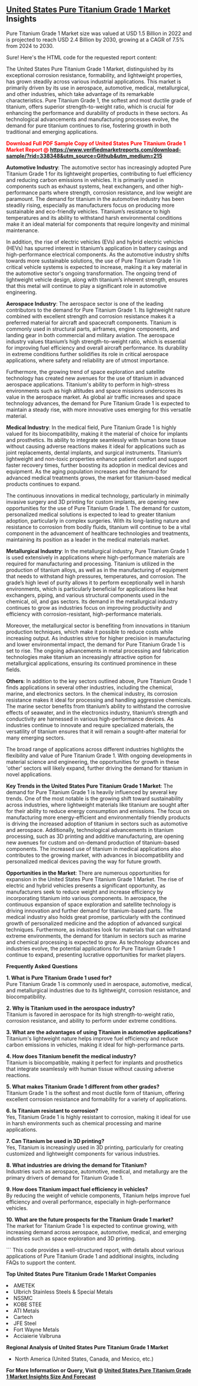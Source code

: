 <h2><a href="https://www.verifiedmarketreports.com/download-sample/?rid=338348&amp;utm_source=Github&amp;utm_medium=215" target="_blank">United States Pure Titanium Grade 1 Market</a> Insights</h2><p>Pure Titanium Grade 1 Market size was valued at USD 1.5 Billion in 2022 and is projected to reach USD 2.4 Billion by 2030, growing at a CAGR of 7.5% from 2024 to 2030.</p><p>Sure! Here's the HTML code for the requested report content: <p>The United States Pure Titanium Grade 1 Market, distinguished by its exceptional corrosion resistance, formability, and lightweight properties, has grown steadily across various industrial applications. This market is primarily driven by its use in aerospace, automotive, medical, metallurgical, and other industries, which take advantage of its remarkable characteristics. Pure Titanium Grade 1, the softest and most ductile grade of titanium, offers superior strength-to-weight ratio, which is crucial for enhancing the performance and durability of products in these sectors. As technological advancements and manufacturing processes evolve, the demand for pure titanium continues to rise, fostering growth in both traditional and emerging applications.</p> <p><b><p><span class=""><span style="color: #ff0000;"><strong>Download Full PDF Sample Copy of United States Pure Titanium Grade 1 Market Report</strong> @ </span><a href="https://www.verifiedmarketreports.com/download-sample/?rid=338348&amp;utm_source=Github&amp;utm_medium=215" target="_blank">https://www.verifiedmarketreports.com/download-sample/?rid=338348&amp;utm_source=Github&amp;utm_medium=215</a></span></p></b></p> <p><strong>Automotive Industry</strong>: The automotive sector has increasingly adopted Pure Titanium Grade 1 for its lightweight properties, contributing to fuel efficiency and reducing carbon emissions in vehicles. It is primarily used in components such as exhaust systems, heat exchangers, and other high-performance parts where strength, corrosion resistance, and low weight are paramount. The demand for titanium in the automotive industry has been steadily rising, especially as manufacturers focus on producing more sustainable and eco-friendly vehicles. Titanium’s resistance to high temperatures and its ability to withstand harsh environmental conditions make it an ideal material for components that require longevity and minimal maintenance.</p> <p>In addition, the rise of electric vehicles (EVs) and hybrid electric vehicles (HEVs) has spurred interest in titanium’s application in battery casings and high-performance electrical components. As the automotive industry shifts towards more sustainable solutions, the use of Pure Titanium Grade 1 in critical vehicle systems is expected to increase, making it a key material in the automotive sector's ongoing transformation. The ongoing trend of lightweight vehicle design, along with titanium’s inherent strength, ensures that this metal will continue to play a significant role in automotive engineering.</p> <p><strong>Aerospace Industry</strong>: The aerospace sector is one of the leading contributors to the demand for Pure Titanium Grade 1. Its lightweight nature combined with excellent strength and corrosion resistance makes it a preferred material for aircraft and spacecraft components. Titanium is commonly used in structural parts, airframes, engine components, and landing gear in both commercial and military aviation. The aerospace industry values titanium’s high strength-to-weight ratio, which is essential for improving fuel efficiency and overall aircraft performance. Its durability in extreme conditions further solidifies its role in critical aerospace applications, where safety and reliability are of utmost importance.</p> <p>Furthermore, the growing trend of space exploration and satellite technology has created new avenues for the use of titanium in advanced aerospace applications. Titanium's ability to perform in high-stress environments such as high altitudes and space missions underscores its value in the aerospace market. As global air traffic increases and space technology advances, the demand for Pure Titanium Grade 1 is expected to maintain a steady rise, with more innovative uses emerging for this versatile material.</p> <p><strong>Medical Industry</strong>: In the medical field, Pure Titanium Grade 1 is highly valued for its biocompatibility, making it the material of choice for implants and prosthetics. Its ability to integrate seamlessly with human bone tissue without causing adverse reactions makes it ideal for applications such as joint replacements, dental implants, and surgical instruments. Titanium’s lightweight and non-toxic properties enhance patient comfort and support faster recovery times, further boosting its adoption in medical devices and equipment. As the aging population increases and the demand for advanced medical treatments grows, the market for titanium-based medical products continues to expand.</p> <p>The continuous innovations in medical technology, particularly in minimally invasive surgery and 3D printing for custom implants, are opening new opportunities for the use of Pure Titanium Grade 1. The demand for custom, personalized medical solutions is expected to lead to greater titanium adoption, particularly in complex surgeries. With its long-lasting nature and resistance to corrosion from bodily fluids, titanium will continue to be a vital component in the advancement of healthcare technologies and treatments, maintaining its position as a leader in the medical materials market.</p> <p><strong>Metallurgical Industry</strong>: In the metallurgical industry, Pure Titanium Grade 1 is used extensively in applications where high-performance materials are required for manufacturing and processing. Titanium is utilized in the production of titanium alloys, as well as in the manufacturing of equipment that needs to withstand high pressures, temperatures, and corrosion. The grade’s high level of purity allows it to perform exceptionally well in harsh environments, which is particularly beneficial for applications like heat exchangers, piping, and various structural components used in the chemical, oil, and gas sectors. Its demand in the metallurgical industry continues to grow as industries focus on improving productivity and efficiency with corrosion-resistant, high-performance materials.</p> <p>Moreover, the metallurgical sector is benefiting from innovations in titanium production techniques, which make it possible to reduce costs while increasing output. As industries strive for higher precision in manufacturing and lower environmental impact, the demand for Pure Titanium Grade 1 is set to rise. The ongoing advancements in metal processing and fabrication technologies make titanium an increasingly attractive option for metallurgical applications, ensuring its continued prominence in these fields.</p> <p><strong>Others</strong>: In addition to the key sectors outlined above, Pure Titanium Grade 1 finds applications in several other industries, including the chemical, marine, and electronics sectors. In the chemical industry, its corrosion resistance makes it ideal for processing and handling aggressive chemicals. The marine sector benefits from titanium’s ability to withstand the corrosive effects of seawater, and in the electronics industry, titanium’s strength and conductivity are harnessed in various high-performance devices. As industries continue to innovate and require specialized materials, the versatility of titanium ensures that it will remain a sought-after material for many emerging sectors.</p> <p>The broad range of applications across different industries highlights the flexibility and value of Pure Titanium Grade 1. With ongoing developments in material science and engineering, the opportunities for growth in these 'other' sectors will likely expand, further driving the demand for titanium in novel applications.</p> <p><strong>Key Trends in the United States Pure Titanium Grade 1 Market</strong>: The demand for Pure Titanium Grade 1 is heavily influenced by several key trends. One of the most notable is the growing shift toward sustainability across industries, where lightweight materials like titanium are sought after for their ability to reduce energy consumption and emissions. The focus on manufacturing more energy-efficient and environmentally friendly products is driving the increased adoption of titanium in sectors such as automotive and aerospace. Additionally, technological advancements in titanium processing, such as 3D printing and additive manufacturing, are opening new avenues for custom and on-demand production of titanium-based components. The increased use of titanium in medical applications also contributes to the growing market, with advances in biocompatibility and personalized medical devices paving the way for future growth.</p> <p><strong>Opportunities in the Market</strong>: There are numerous opportunities for expansion in the United States Pure Titanium Grade 1 Market. The rise of electric and hybrid vehicles presents a significant opportunity, as manufacturers seek to reduce weight and increase efficiency by incorporating titanium into various components. In aerospace, the continuous expansion of space exploration and satellite technology is driving innovation and further demand for titanium-based parts. The medical industry also holds great promise, particularly with the continued growth of personalized medicine and the adoption of advanced surgical techniques. Furthermore, as industries look for materials that can withstand extreme environments, the demand for titanium in sectors such as marine and chemical processing is expected to grow. As technology advances and industries evolve, the potential applications for Pure Titanium Grade 1 continue to expand, presenting lucrative opportunities for market players.</p> <p><strong>Frequently Asked Questions</strong></p> <p><strong>1. What is Pure Titanium Grade 1 used for?</strong><br>Pure Titanium Grade 1 is commonly used in aerospace, automotive, medical, and metallurgical industries due to its lightweight, corrosion resistance, and biocompatibility.</p> <p><strong>2. Why is Titanium used in the aerospace industry?</strong><br>Titanium is favored in aerospace for its high strength-to-weight ratio, corrosion resistance, and ability to perform under extreme conditions.</p> <p><strong>3. What are the advantages of using Titanium in automotive applications?</strong><br>Titanium's lightweight nature helps improve fuel efficiency and reduce carbon emissions in vehicles, making it ideal for high-performance parts.</p> <p><strong>4. How does Titanium benefit the medical industry?</strong><br>Titanium is biocompatible, making it perfect for implants and prosthetics that integrate seamlessly with human tissue without causing adverse reactions.</p> <p><strong>5. What makes Titanium Grade 1 different from other grades?</strong><br>Titanium Grade 1 is the softest and most ductile form of titanium, offering excellent corrosion resistance and formability for a variety of applications.</p> <p><strong>6. Is Titanium resistant to corrosion?</strong><br>Yes, Titanium Grade 1 is highly resistant to corrosion, making it ideal for use in harsh environments such as chemical processing and marine applications.</p> <p><strong>7. Can Titanium be used in 3D printing?</strong><br>Yes, Titanium is increasingly used in 3D printing, particularly for creating customized and lightweight components for various industries.</p> <p><strong>8. What industries are driving the demand for Titanium?</strong><br>Industries such as aerospace, automotive, medical, and metallurgy are the primary drivers of demand for Titanium Grade 1.</p> <p><strong>9. How does Titanium impact fuel efficiency in vehicles?</strong><br>By reducing the weight of vehicle components, Titanium helps improve fuel efficiency and overall performance, especially in high-performance vehicles.</p> <p><strong>10. What are the future prospects for the Titanium Grade 1 market?</strong><br>The market for Titanium Grade 1 is expected to continue growing, with increasing demand across aerospace, automotive, medical, and emerging industries such as space exploration and 3D printing.</p> ``` This code provides a well-structured report, with details about various applications of Pure Titanium Grade 1 and additional insights, including FAQs to support the content.</p><p><strong>Top United States Pure Titanium Grade 1 Market Companies</strong></p><div data-test-id=""><p><li>AMETEK</li><li> Ulbrich Stainless Steels & Special Metals</li><li> NSSMC</li><li> KOBE STEE</li><li> ATI Metals</li><li> Cartech</li><li> JFE Steel</li><li> Fort Wayne Metals</li><li> Acciaierie Valbruna</li></p><div><strong>Regional Analysis of&nbsp;United States Pure Titanium Grade 1 Market</strong></div><ul><li dir="ltr"><p dir="ltr">North America&nbsp;(United States, Canada, and Mexico, etc.)</p></li></ul><p><strong>For More Information or Query, Visit @&nbsp;</strong><strong><a href="https://www.verifiedmarketreports.com/product/pure-titanium-grade-1-market/?utm_source=Github&amp;utm_medium=215" target="_blank">United States Pure Titanium Grade 1 Market Insights Size And Forecast</a></strong></p></div>
